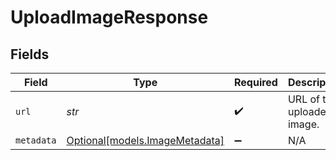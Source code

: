 # UploadImageResponse


## Fields

| Field                                                        | Type                                                         | Required                                                     | Description                                                  |
| ------------------------------------------------------------ | ------------------------------------------------------------ | ------------------------------------------------------------ | ------------------------------------------------------------ |
| `url`                                                        | *str*                                                        | :heavy_check_mark:                                           | URL of the uploaded image.                                   |
| `metadata`                                                   | [Optional[models.ImageMetadata]](../models/imagemetadata.md) | :heavy_minus_sign:                                           | N/A                                                          |